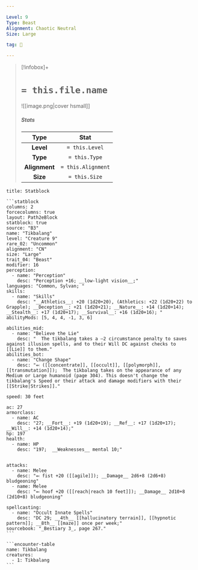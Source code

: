 ```yaml
---

Level: 9
Type: Beast
Alignment: Chaotic Neutral
Size: Large

tag: 👹

---
```


> [!infobox]+
> #  `= this.file.name`
> ![[image.png|cover hsmall]]
> ##### Stats
> Type | Stat |
> :---:|:---:|
> **Level** | `= this.Level` |
> **Type** | `= this.Type` |
> **Alignment** | `= this.Alignment` |
> **Size** | `= this.Size` |



````ad-info
title: Statblock

```statblock
columns: 2
forcecolumns: true
layout: Path2eBlock
statblock: true
source: "B3"
name: "Tikbalang"
level: "Creature 9"
rare_02: "Uncommon"
alignment: "CN"
size: "Large"
trait_04: "Beast"
modifier: 16
perception:
  - name: "Perception"
    desc: "Perception +16; __low-light vision__;"
languages: "Common, Sylvan; "
skills:
  - name: "Skills"
    desc: "__Athletics__: +20 (1d20+20), (Athletics: +22 (1d20+22) to Grapple); __Deception__: +21 (1d20+21); __Nature__: +14 (1d20+14); __Stealth__: +17 (1d20+17); __Survival__: +16 (1d20+16); "
abilityMods: [5, 4, 4, -1, 3, 6]

abilities_mid:
  - name: "Believe the Lie"
    desc: "  The tikbalang takes a –2 circumstance penalty to saves against illusion spells, and to their Will DC against checks to [[Lie]] to them."
abilities_bot:
  - name: "Change Shape"
    desc: "⬻ ([[concentrate]], [[occult]], [[polymorph]], [[transmutation]]);  The tikbalang takes on the appearance of any Medium or Large humanoid (page 304). This doesn't change the tikbalang's Speed or their attack and damage modifiers with their [[Strike|Strikes]]."

speed: 30 feet

ac: 27
armorclass:
  - name: AC
    desc: "27; __Fort__: +19 (1d20+19); __Ref__: +17 (1d20+17); __Will__: +14 (1d20+14);"
hp: 197
health:
  - name: HP
    desc: "197;  __Weaknesses__ mental 10;"


attacks:
  - name: Melee
    desc: "⬻ fist +20 ([[agile]]); __Damage__ 2d6+8 (2d6+8) bludgeoning"
  - name: Melee
    desc: "⬻ hoof +20 ([[reach|reach 10 feet]]); __Damage__ 2d10+8 (2d10+8) bludgeoning"

spellcasting:
  - name: "Occult Innate Spells"
    desc: "DC 29; __4th__ [[hallucinatory terrain]], [[hypnotic pattern]]; __8th__ [[maze]] once per week;"
sourcebook: "_Bestiary 3_, page 267."
```

```encounter-table
name: Tikbalang
creatures:
  - 1: Tikbalang
```

````


